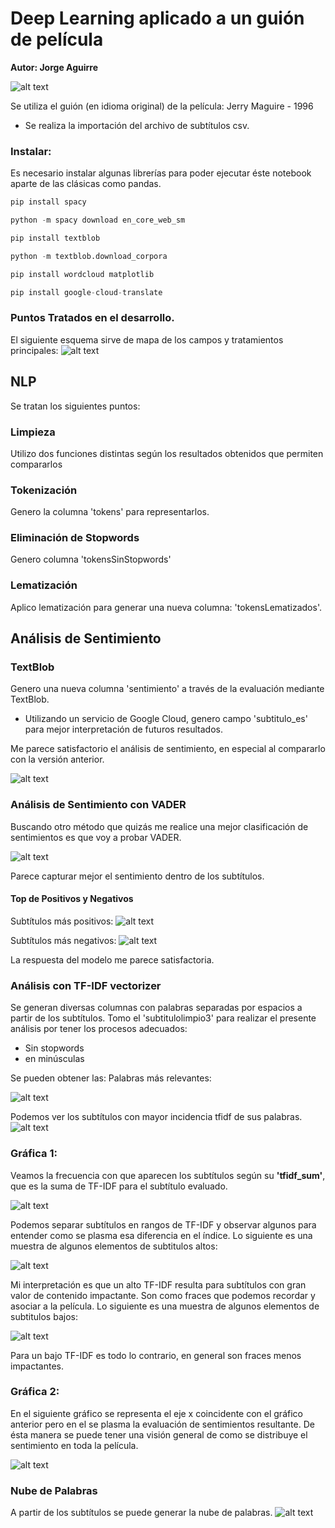 # Deep Learning aplicado a un guión de película
**Autor: Jorge Aguirre**

![alt text](image-11.png)

Se utiliza el guión (en idioma original) de la película: Jerry Maguire - 1996

- Se realiza la importación del archivo de subtítulos csv.

### Instalar:
Es necesario instalar algunas librerías para poder ejecutar éste notebook aparte de las clásicas como pandas.

```python
pip install spacy

python -m spacy download en_core_web_sm

pip install textblob

python -m textblob.download_corpora

pip install wordcloud matplotlib

pip install google-cloud-translate

```
### Puntos Tratados en el desarrollo. ###
El siguiente esquema sirve de mapa de los campos y tratamientos principales:
![alt text](NLP01_object_map.drawio.png)

## NLP

Se tratan los siguientes puntos:
### Limpieza
Utilizo dos funciones distintas según los resultados obtenidos que permiten compararlos
### Tokenización
Genero la columna 'tokens' para representarlos.
### Eliminación de Stopwords
Genero columna 'tokensSinStopwords'
### Lematización
Aplico lematización para generar una nueva columna: 'tokensLematizados'.

## Análisis de Sentimiento
### TextBlob
Genero una nueva columna 'sentimiento' a través de la evaluación mediante TextBlob.

- Utilizando un servicio de Google Cloud, genero campo 'subtitulo_es' para mejor interpretación de futuros resultados.

Me parece satisfactorio el análisis de sentimiento, en especial al compararlo con la versión anterior.

![alt text](image.png)

### Análisis de Sentimiento con VADER
Buscando otro método que quizás me realice una mejor clasificación de sentimientos es que voy a probar VADER.

![alt text](image-2.png)

Parece capturar mejor el sentimiento dentro de los subtítulos.

#### Top de Positivos y Negativos
Subtítulos más positivos:
![alt text](image-3.png)

Subtítulos más negativos:
![alt text](image-4.png)

La respuesta del modelo me parece satisfactoria.

### Análisis con TF-IDF vectorizer
Se generan diversas columnas con palabras separadas por espacios a partir de los subtítulos.
Tomo el 'subtitulolimpio3' para realizar el presente análisis por tener los procesos adecuados:
- Sin stopwords
- en minúsculas

Se pueden obtener las:
Palabras más relevantes:

![alt text](image-4-1.png)

Podemos ver los subtítulos con mayor incidencia tfidf de sus palabras.
![alt text](image-5.png)

### Gráfica 1:
Veamos la frecuencia con que aparecen los subtítulos según su **'tfidf_sum'**, que es la suma de TF-IDF para el subtítulo evaluado.

![alt text](image-6.png)

Podemos separar subtítulos en rangos de TF-IDF y observar algunos para entender como se plasma esa diferencia en el índice. Lo siguiente es una muestra de algunos elementos de subtitulos altos:

![alt text](image-7.png)

Mi interpretación es que un alto TF-IDF resulta para subtítulos con gran valor de contenido impactante. Son como fraces que podemos recordar y asociar a la película. Lo siguiente es una muestra de algunos elementos de subtitulos bajos:

![alt text](image-8.png)

Para un bajo TF-IDF es todo lo contrario, en general son fraces menos impactantes.

### Gráfica 2:
En el siguiente gráfico se representa el eje x coincidente con el gráfico anterior pero en el se plasma la evaluación de sentimientos resultante.
De ésta manera se puede tener una visión general de como se distribuye el sentimiento en toda la película.

![alt text](image-9.png)

### Nube de Palabras
A partir de los subtítulos se puede generar la nube de palabras.
![alt text](image-10.png)
